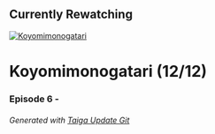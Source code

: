 ﻿
## Currently Rewatching

[![Koyomimonogatari](https://s4.anilist.co/file/anilistcdn/media/anime/cover/medium/bx21520-nZKCr7PZrv7e.png)](https://anilist.co/anime/21520)

# Koyomimonogatari (12/12)

### Episode 6 - 

###### *Generated with [Taiga Update Git](https://github.com/nike4613/taiga-update-git)*